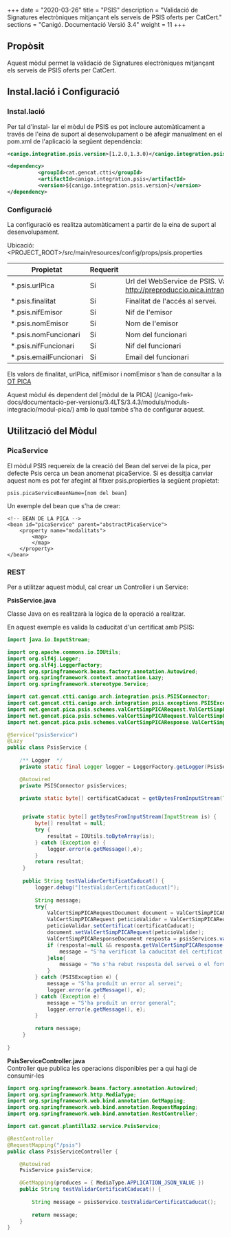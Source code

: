 +++
date        = "2020-03-26"
title       = "PSIS"
description = "Validació de Signatures electròniques mitjançant els serveis de PSIS oferts per CatCert."
sections    = "Canigó. Documentació Versió 3.4"
weight      = 11
+++

## Propòsit

Aquest mòdul permet la validació de Signatures electròniques mitjançant els serveis de PSIS oferts per CatCert.

## Instal.lació i Configuració

### Instal.lació

Per tal d'instal- lar el mòdul de PSIS es pot incloure automàticament a través de l'eina de suport al desenvolupament o bé afegir manualment en el pom.xml de l'aplicació la següent dependència:

```xml
<canigo.integration.psis.version>[1.2.0,1.3.0)</canigo.integration.psis.version>

<dependency>
          <groupId>cat.gencat.ctti</groupId>
          <artifactId>canigo.integration.psis</artifactId>
          <version>${canigo.integration.psis.version}</version>
</dependency>
```

### Configuració

La configuració es realitza automàticament a partir de la eina de suport al desenvolupament.

Ubicació: <PROJECT_ROOT>/src/main/resources/config/props/psis.properties

Propietat          | Requerit | Descripció
------------------ | -------- | -----------
*.psis.urlPica  | Sí       | Url del WebService de PSIS. Valor per defecte: http://preproduccio.pica.intranet.gencat.cat/pica_cataleg/AppJava/services/
*.psis.finalitat   | Sí       | Finalitat de l'accés al servei. 
*.psis.nifEmisor   | Sí       | Nif de l'emisor
*.psis.nomEmisor   | Sí       | Nom de l'emisor
*.psis.nomFuncionari| Sí      | Nom del funcionari
*.psis.nifFuncionari| Sí      | Nif del funcionari
*.psis.emailFuncionari| Sí    | Email del funcionari

Els valors de finalitat, urlPica, nifEmisor i nomEmisor s'han de consultar a la [OT PICA](http://transversals.ctti.intranet.gencat.cat/sol-pica/integracio/)

Aquest mòdul és dependent del [mòdul de la PICA] (/canigo-fwk-docs/documentacio-per-versions/3.4LTS/3.4.3/moduls/moduls-integracio/modul-pica/) amb lo qual també s'ha de configurar aquest.

## Utilització del Mòdul

### PicaService

El mòdul PSIS requereix de la creació del Bean del servei de la pica, per defecte Psis cerca un bean anomenat picaService. Si es dessitja canviar aquest nom es pot fer afegint al fitxer psis.propierties la següent propietat:

	psis.picaServiceBeanName=[nom del bean]
	
Un exemple del bean que s'ha de crear:

	<!-- BEAN DE LA PICA -->
	<bean id="picaService" parent="abstractPicaService">
        <property name="modalitats">
            <map>
            </map>
        </property>
    </bean>

### REST

Per a utilitzar aquest mòdul, cal crear un Controller i un Service:

**PsisService.java**

Classe Java on es realitzarà la lògica de la operació a realitzar.

En aquest exemple es valida la caducitat d'un certificat amb PSIS:

```java
import java.io.InputStream;

import org.apache.commons.io.IOUtils;
import org.slf4j.Logger;
import org.slf4j.LoggerFactory;
import org.springframework.beans.factory.annotation.Autowired;
import org.springframework.context.annotation.Lazy;
import org.springframework.stereotype.Service;

import cat.gencat.ctti.canigo.arch.integration.psis.PSISConnector;
import cat.gencat.ctti.canigo.arch.integration.psis.exceptions.PSISException;
import net.gencat.pica.psis.schemes.valCertSimpPICARequest.ValCertSimpPICARequestDocument;
import net.gencat.pica.psis.schemes.valCertSimpPICARequest.ValCertSimpPICARequestDocument.ValCertSimpPICARequest;
import net.gencat.pica.psis.schemes.valCertSimpPICAResponse.ValCertSimpPICAResponseDocument;

@Service("psisService")
@Lazy
public class PsisService {
	
	/** Logger  */  
	private static final Logger logger = LoggerFactory.getLogger(PsisService.class);

	@Autowired
	private PSISConnector psisServices;
	
	private static byte[] certificatCaducat = getBytesFromInputStream(Thread.currentThread().getContextClassLoader().getResourceAsStream("config/cert/certificatCaducat.crt"));


	 private static byte[] getBytesFromInputStream(InputStream is) {
		 byte[] resultat = null;
		 try {
			 resultat = IOUtils.toByteArray(is);
		 } catch (Exception e) {
			 logger.error(e.getMessage(),e);
		 }
		 return resultat;
	 }
	 
	 public String testValidarCertificatCaducat() {
		 logger.debug("[testValidarCertificatCaducat]");
		 
		 String message;
		 try{
			 ValCertSimpPICARequestDocument document = ValCertSimpPICARequestDocument.Factory.newInstance();
			 ValCertSimpPICARequest peticioValidar = ValCertSimpPICARequest.Factory.newInstance();
			 peticioValidar.setCertificat(certificatCaducat);
			 document.setValCertSimpPICARequest(peticioValidar);
			 ValCertSimpPICAResponseDocument resposta = psisServices.validarCertificat(document);
			 if (resposta!=null && resposta.getValCertSimpPICAResponse()!=null && resposta.getValCertSimpPICAResponse().getResultat()!=null){
				 message = "S'ha verificat la caducitat del certificat amb el següent resultat: "+ resposta.getValCertSimpPICAResponse().getResultat();
			 }else{
				 message = "No s'ha rebut resposta del servei o el format d'aquesta no es l'esperat";
			 }
		 } catch (PSISException e) {
			 message = "S'ha produït un error al servei";
			 logger.error(e.getMessage(), e);
		 } catch (Exception e) {
			 message = "S'ha produït un error general";
			 logger.error(e.getMessage(), e);
		 }
		 
		 return message;
	 }
	 
}
```

**PsisServiceController.java**  
Controller que publica les operacions disponibles per a qui hagi de consumir-les

```java
import org.springframework.beans.factory.annotation.Autowired;
import org.springframework.http.MediaType;
import org.springframework.web.bind.annotation.GetMapping;
import org.springframework.web.bind.annotation.RequestMapping;
import org.springframework.web.bind.annotation.RestController;

import cat.gencat.plantilla32.service.PsisService;

@RestController
@RequestMapping("/psis")
public class PsisServiceController {

	@Autowired
	PsisService psisService;

	@GetMapping(produces = { MediaType.APPLICATION_JSON_VALUE })
	public String testValidarCertificatCaducat() {
		
		String message = psisService.testValidarCertificatCaducat();
		
		return message;
	}
}
```

